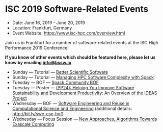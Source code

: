 # ISC 2019 Software-Related Events

- Date: June 16, 2019 - June 20, 2019
- Location: Frankfurt, Germany
- Event Website: https://www.isc-hpc.com/overview.html 

Join us in Frankfurt for a number of software-related events at the ISC High Performance 2019 Conference!

**If you know of other events which should be featured here, please let us know by emailing info@bssw.io**

- Sunday — Tutorial — [Better Scientific Software](https://2019.isc-program.com/presentation/?id=tut130&sess=sess122)
- Sunday — Tutorial — [Managing HPC Software Complexity with Spack](https://2019.isc-program.com/presentation/?id=tut120&sess=sess112)
- Tuesday — BOF — [Spack Community BOF](https://2019.isc-program.com/presentation/?id=bof146&sess=sess186)
- Tuesday — Poster — [(PP24): Helping You Improve Software Sustainability and Development Productivity: An Overview of the IDEAS Project](https://2019.isc-program.com/presentation/?id=proj126&sess=sess286)
- Wednesday — BOF — [Software Engineering and Reuse in Computational Science and Engineering](htps://2019.isc-program.com/presentation/?id=bof133&sess=sess233) (additional details: <http://bit.ly/swe-cse-bof>)
- Wednesday — Focus Session — [New Approaches, Algorithms Towards Exascale Computing](https://2019.isc-program.com/session/?sess=sess224)

<!---
Publish: preview
Categories: development, collaboration
Topics: software engineering, projects and organizations
Tags: conference
Level: 2
Prerequisites: default
Aggregate: none
--->
